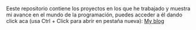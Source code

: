 Eeste repositorio contiene los proyectos en los que he trabajado y muestra mi avance en el mundo de la programación, puedes acceder a él dando click aca (usa Ctrl + Click para abrir en pestaña nueva): [My blog](https://juanserodriguez29.github.io)